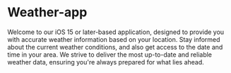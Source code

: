 # Weather-app
Welcome to our iOS 15 or later-based application, designed to provide you with accurate weather information based on your location. Stay informed about the current weather conditions, and also get access to the date and time in your area. We strive to deliver the most up-to-date and reliable weather data, ensuring you're always prepared for what lies ahead.
